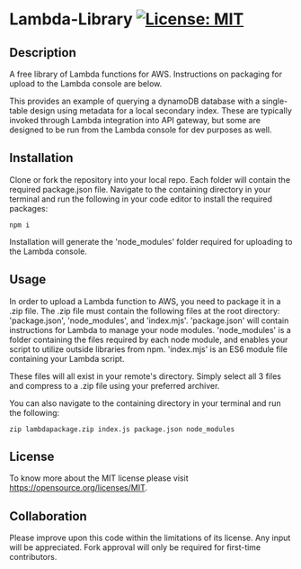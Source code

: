 



# Lambda-Library [![License: MIT](https://img.shields.io/badge/License-MIT-yellow.svg)](https://opensource.org/licenses/MIT)

## Description

A free library of Lambda functions for AWS. Instructions on packaging for upload to the Lambda console are below.

This provides an example of querying a dynamoDB database with a single-table design using metadata for a local secondary index. These are typically invoked through Lambda integration into API gateway, but some are designed to be run from the Lambda console for dev purposes as well.

## Installation

Clone or fork the repository into your local repo. Each folder will contain the required package.json file. Navigate to the containing directory in your terminal and run the following in your code editor to install the required packages:

```
npm i
```
Installation will generate the 'node_modules' folder required for uploading to the Lambda console.

## Usage

In order to upload a Lambda function to AWS, you need to package it in a .zip file. The .zip file must contain the following files at the root directory: 'package.json', 'node_modules', and 'index.mjs'. 'package.json' will contain instructions for Lambda to manage your node modules. 'node_modules' is a folder containing the files required by each node module, and enables your script to utilize outside libraries from npm. 'index.mjs' is an ES6 module file containing your Lambda script. 

These files will all exist in your remote's directory. Simply select all 3 files and compress to a .zip file using your preferred archiver.

You can also navigate to the containing directory in your terminal and run the following:
```
zip lambdapackage.zip index.js package.json node_modules
```

## License

To know more about the MIT license please visit https://opensource.org/licenses/MIT.

## Collaboration

Please improve upon this code within the limitations of its license. Any input will be appreciated. Fork approval will only be required for first-time contributors.